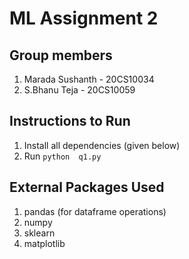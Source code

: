 # ML Assignment 2

## Group members
1. Marada Sushanth - 20CS10034
2. S.Bhanu Teja - 20CS10059

## Instructions to Run
1. Install all dependencies (given below)
2. Run `python  q1.py`

## External Packages Used
1. pandas (for dataframe operations)
2. numpy
3. sklearn
4. matplotlib

